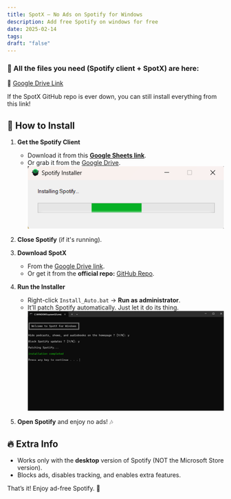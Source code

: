 ```yaml
---
title: SpotX – No Ads on Spotify for Windows
description: Add free Spotify on windows for free
date: 2025-02-14
tags: 
draft: "false"
---
```

### 🔗 All the files you need (Spotify client + SpotX) are here:

📂 [Google Drive Link](https://drive.google.com/drive/folders/1eZp5y4L_wD7y1c9HiHbB6wscSIWAAx1p?usp=sharing)

If the SpotX GitHub repo is ever down, you can still install everything from this link!

## 🚀 How to Install

1. **Get the Spotify Client**
    - Download it from this **[Google Sheets link](https://docs.google.com/spreadsheets/d/1wztO1L4zvNykBRw7X4jxP8pvo11oQjT0O5DvZ_-S4Ok/edit?gid=803394557#gid=803394557)**.
    - Or grab it from the [Google Drive](https://drive.google.com/drive/folders/1eZp5y4L_wD7y1c9HiHbB6wscSIWAAx1p?usp=sharing).
    ![Image Description](/images/Pasted%20image%2020250214232044.png)
    
2. **Close Spotify** (if it's running).
    
3. **Download SpotX**
    - From the [Google Drive link](https://drive.google.com/drive/folders/1eZp5y4L_wD7y1c9HiHbB6wscSIWAAx1p?usp=sharing).
    - Or get it from the **official repo:** [GitHub Repo](https://github.com/SpotX-Official/SpotX).
    
4. **Run the Installer**
    
    - Right-click `Install_Auto.bat` → **Run as administrator**.
    - It’ll patch Spotify automatically. Just let it do its thing.
    ![Image Description](/images/Pasted%20image%2020250214232212.png)
    
5. **Open Spotify** and enjoy no ads! 🎶

## 🔥 Extra Info

- Works only with the **desktop** version of Spotify (NOT the Microsoft Store version).
- Blocks ads, disables tracking, and enables extra features.

That’s it! Enjoy ad-free Spotify. 🚀